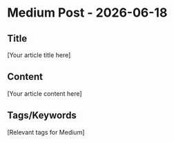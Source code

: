 # Medium Post - 2026-06-18

## Title
[Your article title here]

## Content
[Your article content here]

## Tags/Keywords
[Relevant tags for Medium]
